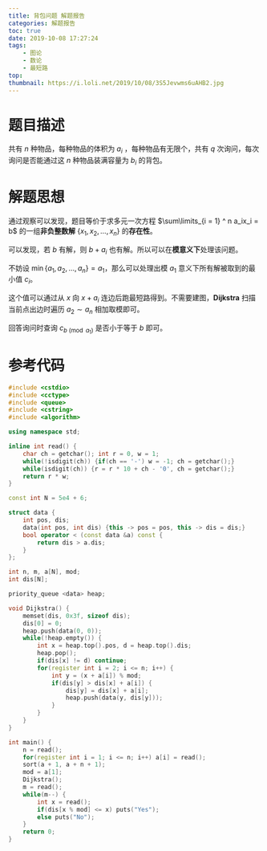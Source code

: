 ```yaml
---
title: 背包问题 解题报告
categories: 解题报告
toc: true
date: 2019-10-08 17:27:24
tags:
	- 图论
	- 数论
	- 最短路
top:
thumbnail: https://i.loli.net/2019/10/08/3S5Jevwms6uAHB2.jpg
---
```


# 题目描述

共有 $n$ 种物品，每种物品的体积为 $a_i$ ，每种物品有无限个，共有 $q$ 次询问，每次询问是否能通过这 $n$ 种物品装满容量为 $b_i$ 的背包。

<!--more-->

# 解题思想

通过观察可以发现，题目等价于求多元一次方程 $\sum\limits_{i = 1} ^ n a_ix_i = b$ 的一组**非负整数解** $\{x_1, x_2,...,x_n\}$ 的**存在性**。

可以发现，若 $b$ 有解，则 $b + a_i$ 也有解。所以可以在**模意义下**处理该问题。

不妨设 $\min\{a_1, a_2,...,a_n\} = a_1$，那么可以处理出模 $a_1$ 意义下所有解被取到的最小值 $c_i$。

这个值可以通过从 $x$ 向 $x + a_i$ 连边后跑最短路得到。不需要建图，**Dijkstra** 扫描当前点出边时遍历 $a_2 \sim a_n$ 相加取模即可。

回答询问时查询 $c_{b\pmod {a_1}}$ 是否小于等于 $b$ 即可。

# 参考代码

```c++
#include <cstdio>
#include <cctype>
#include <queue>
#include <cstring>
#include <algorithm>

using namespace std;

inline int read() {
	char ch = getchar(); int r = 0, w = 1;
	while(!isdigit(ch)) {if(ch == '-') w = -1; ch = getchar();}
	while(isdigit(ch)) {r = r * 10 + ch - '0', ch = getchar();}
	return r * w;
}

const int N = 5e4 + 6;

struct data {
	int pos, dis;
	data(int pos, int dis) {this -> pos = pos, this -> dis = dis;}
	bool operator < (const data &a) const {
		return dis > a.dis;
	}
};

int n, m, a[N], mod;
int dis[N];

priority_queue <data> heap;

void Dijkstra() {
	memset(dis, 0x3f, sizeof dis);
	dis[0] = 0;
	heap.push(data(0, 0));
	while(!heap.empty()) {
		int x = heap.top().pos, d = heap.top().dis;
		heap.pop();
		if(dis[x] != d) continue;
		for(register int i = 2; i <= n; i++) {
			int y = (x + a[i]) % mod;
			if(dis[y] > dis[x] + a[i]) {
				dis[y] = dis[x] + a[i];
				heap.push(data(y, dis[y]));
			}
		}
	}
}

int main() {
	n = read();
	for(register int i = 1; i <= n; i++) a[i] = read();
	sort(a + 1, a + n + 1);
	mod = a[1];
	Dijkstra();
	m = read();
	while(m--) {
		int x = read();
		if(dis[x % mod] <= x) puts("Yes");
		else puts("No");
	}
	return 0;
}
```

